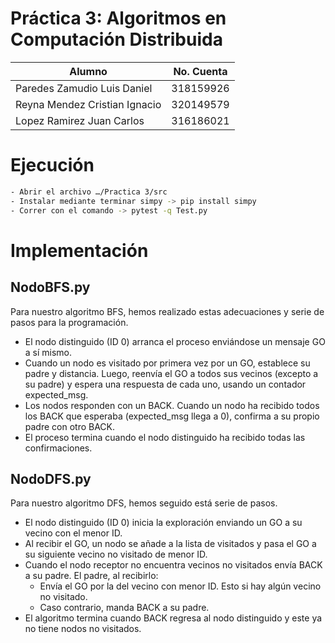 # Práctica 3: Algoritmos en Computación Distribuida

| Alumno                        | No. Cuenta |
|-------------------------------|------------|
| Paredes Zamudio Luis Daniel   | 318159926  |
| Reyna Mendez Cristian Ignacio | 320149579  |
| Lopez Ramirez Juan Carlos     | 316186021  |

# Ejecución

```bash
- Abrir el archivo …/Practica 3/src
- Instalar mediante terminar simpy -> pip install simpy
- Correr con el comando -> pytest -q Test.py
```

# Implementación

## NodoBFS.py

Para nuestro algoritmo BFS, hemos realizado estas adecuaciones y serie de pasos para la programación.
- El nodo distinguido (ID 0) arranca el proceso enviándose un mensaje GO a sí mismo.
- Cuando un nodo es visitado por primera vez por un GO, establece su padre y distancia. Luego, reenvía el GO a todos sus vecinos (excepto a su padre) y espera una respuesta de cada uno, usando un contador expected_msg.
- Los nodos responden con un BACK. Cuando un nodo ha recibido todos los BACK que esperaba (expected_msg llega a 0), confirma a su propio padre con otro BACK.
- El proceso termina cuando el nodo distinguido ha recibido todas las confirmaciones.
  
## NodoDFS.py

Para nuestro algoritmo DFS, hemos seguido está serie de pasos.
- El nodo distinguido (ID 0) inicia la exploración enviando un GO a su vecino con el menor ID.
- Al recibir el GO, un nodo se añade a la lista de visitados y pasa el GO a su siguiente vecino no visitado de menor ID. 
- Cuando el nodo receptor no encuentra vecinos no visitados envía BACK a su padre. El padre, al recibirlo:
	- Envía el GO por la del vecino con menor ID. Esto si hay algún vecino no visitado.
	 - Caso contrario, manda BACK a su padre.
- El algoritmo termina cuando BACK regresa al nodo distinguido y este ya no tiene nodos no visitados.

